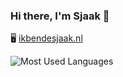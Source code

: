 ### Hi there, I'm Sjaak 👋

🖥️ [ikbendesjaak.nl](https://ikbendesjaak.nl)

<!-- ![Sjaak's GitHub stats](https://github-readme-stats.vercel.app/api?username=IkBenDeSjaak&count_private=true) -->

![Most Used Languages](https://github-readme-stats.vercel.app/api/top-langs/?username=IkBenDeSjaak&layout=compact&exclude_repo=OOSE)


<!--
**IkBenDeSjaak/IkBenDeSjaak** is a ✨ _special_ ✨ repository because its `README.md` (this file) appears on your GitHub profile.

Here are some ideas to get you started:

- 🔭 I’m currently working on ...
- 🌱 I’m currently learning ...
- 👯 I’m looking to collaborate on ...
- 🤔 I’m looking for help with ...
- 💬 Ask me about ...
- 📫 How to reach me: ...
- 😄 Pronouns: ...
- ⚡ Fun fact: ...
-->
